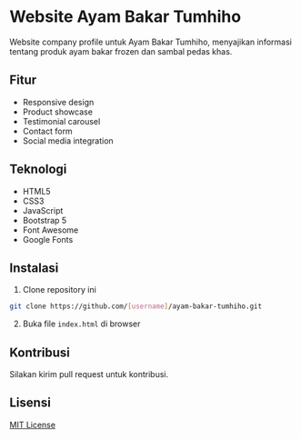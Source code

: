 # Website Ayam Bakar Tumhiho

Website company profile untuk Ayam Bakar Tumhiho, menyajikan informasi tentang produk ayam bakar frozen dan sambal pedas khas.

## Fitur

- Responsive design
- Product showcase
- Testimonial carousel
- Contact form
- Social media integration

## Teknologi

- HTML5
- CSS3
- JavaScript
- Bootstrap 5
- Font Awesome
- Google Fonts

## Instalasi

1. Clone repository ini
```bash
git clone https://github.com/[username]/ayam-bakar-tumhiho.git
```

2. Buka file `index.html` di browser

## Kontribusi

Silakan kirim pull request untuk kontribusi.

## Lisensi

[MIT License](LICENSE)

